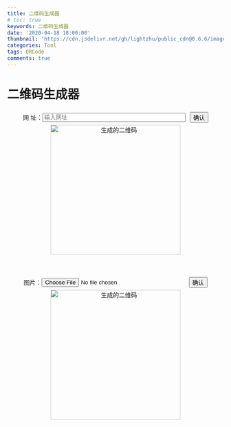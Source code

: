 ```yaml
---
title: 二维码生成器
# toc: true
keywords: 二维码生成器
date: '2020-04-18 18:00:00'
thumbnail: 'https://cdn.jsdelivr.net/gh/lightzhu/public_cdn@0.6.6/image/wap.png'
categories: Tool
tags: QRCode
comments: true
---
```


<!DOCTYPE HTML>
<html>

<head>
  <meta http-equiv="content-type" content="text/html;charset=utf-8;" />
  <meta http-equiv="X-UA-Compatible" content="IE=edge,chrome=1" />
  <meta name="robots" content="all" />
  <meta name="robots" content="index,follow" />
  <title>网址二维码生成器</title>
  <link rel="stylesheet" href="/css/picnic.min.css">
  <style>
    .container{
      width:100%;
    }
    .form-group {
      display:flex;
      justify-content: center;
      align-items: center;
    }
    .form-group label{
      line-height:34px;
      margin:0;
    }
    .form-group .form-control{
      width:66%;
      margin-right:10px;
    }
    .form-group .btn{
      margin:0px;
    }
    .image-box{
      min-height:350px;
      text-align:center;
    }
    .image-box img{
      min-width:300px;
      min-height:300px;
      height:auto;
      border:1px solid #ccc;
    }
  </style>
</head>

<body>
  <div class="container">
    <h1 class="text-center">二维码生成器</h1>
    <div class="web">
      <div class="form-group">
        <label for="website">网 址：</label>
        <input type="text" class="form-control" id="website" placeholder="输入网址">
        <button id="creatCode">确认</button>
      </div>
      <div class="image-box">
        <img src="" class="img" alt="生成的二维码">
      </div> 
    </div>
    <div class="file-box">
      <div class="form-group">
        <label for="file">图片：</label>
        <input type="file" id="file" class="form-control" accept="image/*" placeholder="上传图片">
        <button id="creatFileCode" >确认</button>
      </div>
      <div class="image-box">
        <img src="" class="img" alt="生成的二维码">
      </div> 
    </div> 
  </div>
  <script src="https://cdn.bootcdn.net/ajax/libs/jquery/1.8.0/jquery-1.8.0.min.js"></script>
  <script>
    $("#creatCode").click(function(){
      if($('#website').val().length){
        console.log($('#website').val())
        getQrcode($('#website').val())
      }
    })
    function getQrcode(url){
      $.ajax({
        type: "post",
        url: "https://webadd.herokuapp.com/qrcode",
        data:{url:url,type:1},
        dataType: "json",
        success: function (data) {
          $('.web .img').eq(0).attr('src',data.url)
          $('#website').val('')
        },
        error: function (err) {
          console.log(err)
        }
      })
    }
    $("#creatFileCode").click(function(){
      var files = $('#file').prop('files');
      var data = new FormData();
      data.append('file', files[0]);
      data.append('type', '2');
      console.log(data)
      getFileQrcode(data)
    })
    function getFileQrcode(params){
      $.ajax({
        type: "post",
        // url: "http://192.168.1.222:9090/qrcode",
        url:"https://api.2048888.xyz/qrcode",
        data:params,
        cache: false, 
        processData: false, 
        contentType: false, 
        success: function (data) {
          console.log(data)
          $('.file-box .img').eq(0).attr('src',data.url)
        },
        error: function (err) {
          console.log(err)
        }
      })
    }
  </script>
</body>

</html>
